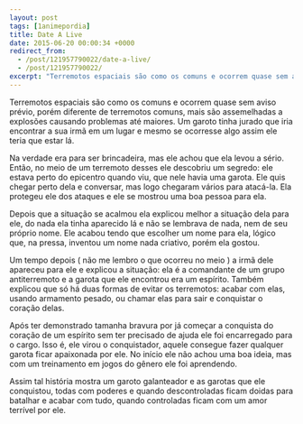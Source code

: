 ```yaml
---
layout: post
tags: [1animepordia]
title: Date A Live
date: 2015-06-20 00:00:34 +0000
redirect_from:
  - /post/121957790022/date-a-live/
  - /post/121957790022/
excerpt: "Terremotos espaciais são como os comuns e ocorrem quase sem aviso prévio, porém diferente de terremotos comuns, mais são assemelhadas a explosões causando problemas até maiores. Um garoto tinha jurado que iria encontrar a sua irmã em um lugar e mesmo se ocorresse algo assim ele teria que estar lá.<br>"
---
```


Terremotos espaciais são como os comuns e ocorrem quase sem aviso
prévio, porém diferente de terremotos comuns, mais são assemelhadas a
explosões causando problemas até maiores. Um garoto tinha jurado que
iria encontrar a sua irmã em um lugar e mesmo se ocorresse algo assim
ele teria que estar lá.

Na verdade era para ser brincadeira, mas ele achou que ela levou a
sério. Então, no meio de um terremoto desses ele descobriu um segredo:
ele estava perto do epicentro quando viu, que nele havia uma garota. Ele
quis chegar perto dela e conversar, mas logo chegaram vários para
atacá-la. Ela protegeu ele dos ataques e ele se mostrou uma boa pessoa
para ela.

Depois que a situação se acalmou ela explicou melhor a situação dela
para ele, do nada ela tinha aparecido lá e não se lembrava de nada, nem
de seu próprio nome. Ele acabou tendo que escolher um nome para ela,
lógico que, na pressa, inventou um nome nada criativo, porém ela gostou.

Um tempo depois ( não me lembro o que ocorreu no meio ) a irmã dele
apareceu para ele e explicou a situação: ela é a comandante de um grupo
antiterremoto e a garota que ele encontrou era um espírito. Também
explicou que só há duas formas de evitar os terremotos: acabar com elas,
usando armamento pesado, ou chamar elas para sair e conquistar o coração
delas.

Após ter demonstrado tamanha bravura por já começar a conquista do
coração de um espírito sem ter precisado de ajuda ele foi encarregado
para o cargo. Isso é, ele virou o conquistador, aquele consegue fazer
qualquer garota ficar apaixonada por ele. No início ele não achou uma
boa ideia, mas com um treinamento em jogos do gênero ele foi aprendendo.

Assim tal história mostra um garoto galanteador e as garotas que ele
conquistou, todas com poderes e quando descontroladas ficam doidas para
batalhar e acabar com tudo, quando controladas ficam com um amor
terrível por ele.


